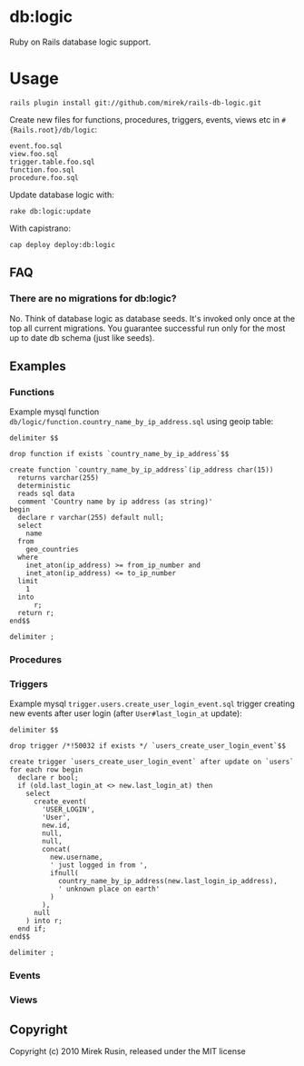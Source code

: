 # db:logic

Ruby on Rails database logic support.

# Usage

    rails plugin install git://github.com/mirek/rails-db-logic.git

Create new files for functions, procedures, triggers, events, views etc in `#{Rails.root}/db/logic`:

    event.foo.sql
    view.foo.sql
    trigger.table.foo.sql
    function.foo.sql
    procedure.foo.sql

Update database logic with:

    rake db:logic:update
    
With capistrano:

    cap deploy deploy:db:logic

## FAQ

### There are no migrations for db:logic?

No. Think of database logic as database seeds. It's invoked only once at the top all current migrations.
You guarantee successful run only for the most up to date db schema (just like seeds).

## Examples

### Functions

Example mysql function `db/logic/function.country_name_by_ip_address.sql` using geoip table:

    delimiter $$

    drop function if exists `country_name_by_ip_address`$$

    create function `country_name_by_ip_address`(ip_address char(15))
      returns varchar(255)
      deterministic
      reads sql data 
      comment 'Country name by ip address (as string)'
    begin
      declare r varchar(255) default null;
      select
        name
      from
        geo_countries
      where
        inet_aton(ip_address) >= from_ip_number and
        inet_aton(ip_address) <= to_ip_number
      limit
        1
      into
    	  r;
      return r;
    end$$

    delimiter ;

### Procedures

### Triggers

Example mysql `trigger.users.create_user_login_event.sql` trigger creating new events after user login (after `User#last_login_at` update):

    delimiter $$

    drop trigger /*!50032 if exists */ `users_create_user_login_event`$$

    create trigger `users_create_user_login_event` after update on `users`
    for each row begin
      declare r bool;
      if (old.last_login_at <> new.last_login_at) then
        select
          create_event(
            'USER_LOGIN',
            'User',
            new.id,
            null,
            null,
            concat(
              new.username,
              ' just logged in from ',
              ifnull(
                country_name_by_ip_address(new.last_login_ip_address),
                ' unknown place on earth'
              )
            ),
          null
        ) into r;
      end if;
    end$$

    delimiter ;

### Events

### Views

## Copyright

Copyright (c) 2010 Mirek Rusin, released under the MIT license
